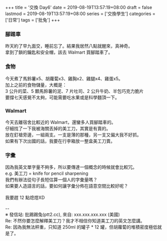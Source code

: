 +++
title = '交換 Day6'
date = 2019-08-19T13:57:19+08:00
draft = false
lastmod = 2019-08-19T13:57:19+08:00
series = ['交換學生']
categories = ['日常']
tags = ['批兔']
+++
### 腳踏車
昨天約了早九面交，睡前忘了。結果我居然八點就醒來，真神奇。<br>
拿到了鎖的鑰匙和安全帽，該去 Walmart 買腳踏車了。<br>
### 食物
今天煮了馬鈴薯x5、胡蘿蔔x3、雞胸x2、雞腿x4、雞蛋x5。<br>
加上之前的食物儲量，大概是：<br>
 3 公升的菜、5 顆馬鈴薯的泥、7 片吐司、2 公升牛奶、半包巧克力脆片<br>
要撐七天感覺不太夠，可能需要吃水果或是科學麵頂一下。<br>
### Walmart
今天去離宿舍比較近的 Walmart，還蠻多人買腳踏車的。<br>
仔細找了一下我被海關丟掉的美工刀，其實是有賣的。<br>
放在釘槍旁邊，一組兩支。一支是薄的那種，另一支又偏大我不好抓。<br>
如果有下次出國的話，我要在行李箱放一整盒美工刀賣。<br>
### 字彙
因為我英文單字量不夠多，所以要傳達一個概念的時候就會比較冗。<br>
e.g. 美工刀 = knife for pencil sharpening<br>
我們有辦法從句子長短估算一個人的字彙量嗎？<br>
如果要人造語言的話，要如何讓字彙分佈在語意空間比較好呢？<br>
<br>
我要趕 12 點熄燈XD<br>
<br>
--<br>
※ 發信站: 批踢踢兔(ptt2.cc), 來自: xxx.xxx.xxx.xxx (美國)<br>
Re: 不然你要怎麼解釋美工刀？我才不相信你知道美工刀的英文怎麼講。<br>
Re: 因為我無法秤重，只知道 250ml 的罐子 * 12 罐，但胡蘿蔔的堆積密度極低就是了。<br>
